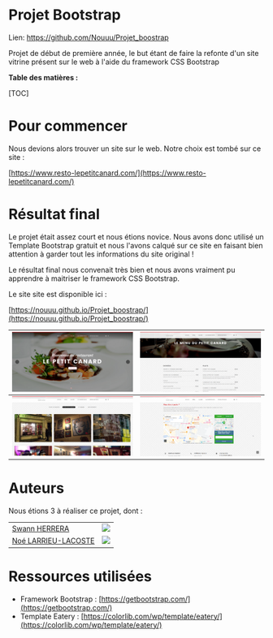 # Projet Bootstrap

Lien: https://github.com/Nouuu/Projet_boostrap

Projet de début de première année, le but étant de faire la refonte d'un site vitrine présent sur le web à l'aide du framework CSS Bootstrap

**Table des matières :**

[TOC]

# Pour commencer

Nous devions alors trouver un site sur le web.
Notre choix est tombé sur ce site : 

[https://www.resto-lepetitcanard.com/](https://www.resto-lepetitcanard.com/)

# Résultat final

Le projet était assez court et nous étions novice. Nous avons donc utilisé un Template Bootstrap gratuit et nous l'avons calqué sur ce site en faisant bien attention à garder tout les informations du site original !

Le résultat final nous convenait très bien et nous avons vraiment pu apprendre à maitriser le framework CSS Bootstrap.

Le site site est disponible ici :

[https://nouuu.github.io/Projet_boostrap/](https://nouuu.github.io/Projet_boostrap/)

| ![Images/Untitled.png](Images/Untitled.png) | ![Images/Untitled%202.png](Images/Untitled%202.png) |
| ------------------------------------------------------------ | ------------------------------------------------------------ |
| ![Images/Untitled%201.png](Images/Untitled%201.png) | ![Images/Untitled%203.png](Images/Untitled%203.png) |

# Auteurs

Nous étions 3 à réaliser ce projet, dont :

|                                                  |                                                           |
| :----------------------------------------------- | :-------------------------------------------------------: |
| [Swann HERRERA](https://github.com/SwannHERRERA) | ![](https://img.shields.io/github/followers/SwannHERRERA) |
| [Noé LARRIEU-LACOSTE](https://github.com/Nouuu)  |    ![](https://img.shields.io/github/followers/Nouuu)     |

# Ressources utilisées

- Framework Bootstrap : [https://getbootstrap.com/](https://getbootstrap.com/)
- Template Eatery : [https://colorlib.com/wp/template/eatery/](https://colorlib.com/wp/template/eatery/)



